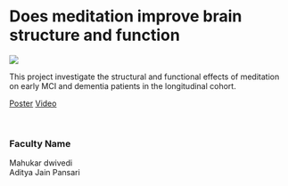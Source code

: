 # Does meditation improve brain structure and function

![](https://i.imgur.com/RWKxzeT.png)

This project investigate the structural and functional effects of meditation on early MCI and dementia patients in the longitudinal cohort.

[Poster](19.%20Does%20meditation%20improve%20brain%20structure%20and%20function%20-%20-.pdf)
[Video](https://youtu.be/N02OqAfA140)

<br>


### Faculty Name

Mahukar dwivedi<br>
Aditya Jain Pansari

